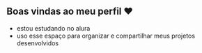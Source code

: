 ## Boas vindas ao meu perfil ❤️

- estou estudando no alura
- uso esse espaço para organizar e compartilhar meus projetos desenvolvidos
